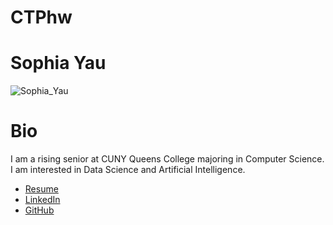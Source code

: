 # CTPhw
# Sophia Yau
![Sophia_Yau](https://github.com/user-attachments/assets/5c8f5946-11de-4473-a002-f2e3620797bd)

# Bio
I am a rising senior at CUNY Queens College majoring in Computer Science. I am interested in Data Science and Artificial Intelligence. 
* [Resume](https://sophiayauresume.tiiny.site/)
* [LinkedIn](www.linkedin.com/in/sophiayau)
* [GitHub](https://github.com/sophiayau)

